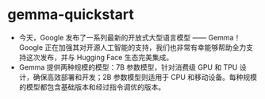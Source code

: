 # gemma-quickstart
 - 今天，Google 发布了一系列最新的开放式大型语言模型 —— Gemma！Google 正在加强其对开源人工智能的支持，我们也非常有幸能够帮助全力支持这次发布，并与 Hugging Face 生态完美集成。
 - Gemma 提供两种规模的模型：7B 参数模型，针对消费级 GPU 和 TPU 设计，确保高效部署和开发；2B 参数模型则适用于 CPU 和移动设备。每种规模的模型都包含基础版本和经过指令调优的版本。

